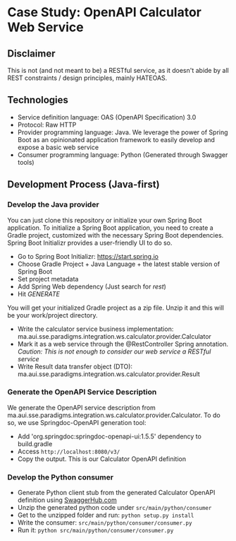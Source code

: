 # Case Study: OpenAPI Calculator Web Service

## Disclaimer
This is not (and not meant to be) a RESTful service, as it doesn't abide by all REST constraints / design principles, mainly HATEOAS.

## Technologies
- Service definition language: OAS (OpenAPI Specification) 3.0
- Protocol: Raw HTTP
- Provider programming language: Java. We leverage the power of Spring Boot as an opinionated application framework to easily develop and expose a basic web service
- Consumer programming language: Python (Generated through Swagger tools)

## Development Process (Java-first)

### Develop the Java provider
 You can just clone this repository or initialize your own Spring Boot application.
To initialize a Spring Boot application, you need to create a Gradle project, customized with the necessary Spring Boot dependencies. Spring Boot Initializr provides a user-friendly UI to do so.
- Go to Spring Boot Initializr: https://start.spring.io
- Choose Gradle Project + Java Language + the latest stable version of Spring Boot
- Set project metadata
- Add Spring Web dependency (Just search for *rest*)
- Hit *GENERATE*

You will get your initialized Gradle project as a zip file. Unzip it and this will be your work/project directory.

- Write the calculator service business implementation: ma.aui.sse.paradigms.integration.ws.calculator.provider.Calculator
- Mark it as a web service through the @RestController Spring annotation. *Caution: This is not enough to consider our web service a RESTful service*
- Write Result data transfer object (DTO): ma.aui.sse.paradigms.integration.ws.calculator.provider.Result

### Generate the OpenAPI Service Description
We generate the OpenAPI service description from ma.aui.sse.paradigms.integration.ws.calculator.provider.Calculator. To do so, we use Springdoc-OpenAPI generation tool:
- Add 'org.springdoc:springdoc-openapi-ui:1.5.5' dependency to build.gradle
- Access `http://localhost:8080/v3/`
- Copy the output. This is our Calculator OpenAPI definition

### Develop the Python consumer
- Generate Python client stub from the generated Calculator OpenAPI definition using [SwaggerHub.com](https://www.swaggerhub.com)
- Unzip the generated python code under `src/main/python/consumer`
- Get to the unzipped folder and run: `python setup.py install`
- Write the consumer: `src/main/python/consumer/consumer.py`
- Run it: `python src/main/python/consumer/consumer.py`